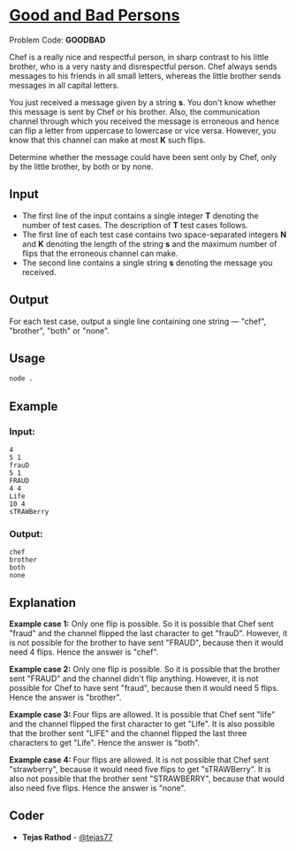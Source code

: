 
# [Good and Bad Persons](https://www.codechef.com/problems/GOODBAD)
Problem Code: **GOODBAD**

Chef is a really nice and respectful person, in sharp contrast to his little brother, who is a very nasty and disrespectful person. Chef always sends messages to his friends in all small letters, whereas the little brother sends messages in all capital letters.

You just received a message given by a string **s**. You don't know whether this message is sent by Chef or his brother. Also, the communication channel through which you received the message is erroneous and hence can flip a letter from uppercase to lowercase or vice versa. However, you know that this channel can make at most **K** such flips.

Determine whether the message could have been sent only by Chef, only by the little brother, by both or by none.

## Input

- The first line of the input contains a single integer **T** denoting the number of test cases. The description of **T** test cases follows.
- The first line of each test case contains two space-separated integers **N** and **K** denoting the length of the string **s** and the maximum number of flips that the erroneous channel can make.
- The second line contains a single string **s** denoting the message you received.

## Output

For each test case, output a single line containing one string — "chef", "brother", "both" or "none".

## Usage
```sh
node .
```
## Example
### Input:
```
4
5 1
frauD
5 1
FRAUD
4 4
Life
10 4
sTRAWBerry
```
### Output:
```
chef
brother
both
none
```
## Explanation

**Example case 1:** Only one flip is possible. So it is possible that Chef sent "fraud" and the channel flipped the last character to get "frauD". However, it is not possible for the brother to have sent "FRAUD", because then it would need 4 flips. Hence the answer is "chef".

**Example case 2:** Only one flip is possible. So it is possible that the brother sent "FRAUD" and the channel didn't flip anything. However, it is not possible for Chef to have sent "fraud", because then it would need 5 flips. Hence the answer is "brother".

**Example case 3:** Four flips are allowed. It is possible that Chef sent "life" and the channel flipped the first character to get "Life". It is also possible that the brother sent "LIFE" and the channel flipped the last three characters to get "Life". Hence the answer is "both".

**Example case 4:** Four flips are allowed. It is not possible that Chef sent "strawberry", because it would need five flips to get "sTRAWBerry". It is also not possible that the brother sent "STRAWBERRY", because that would also need five flips. Hence the answer is "none".

## Coder

* **Tejas Rathod** - [@tejas77](https://github.com/tejas77)
